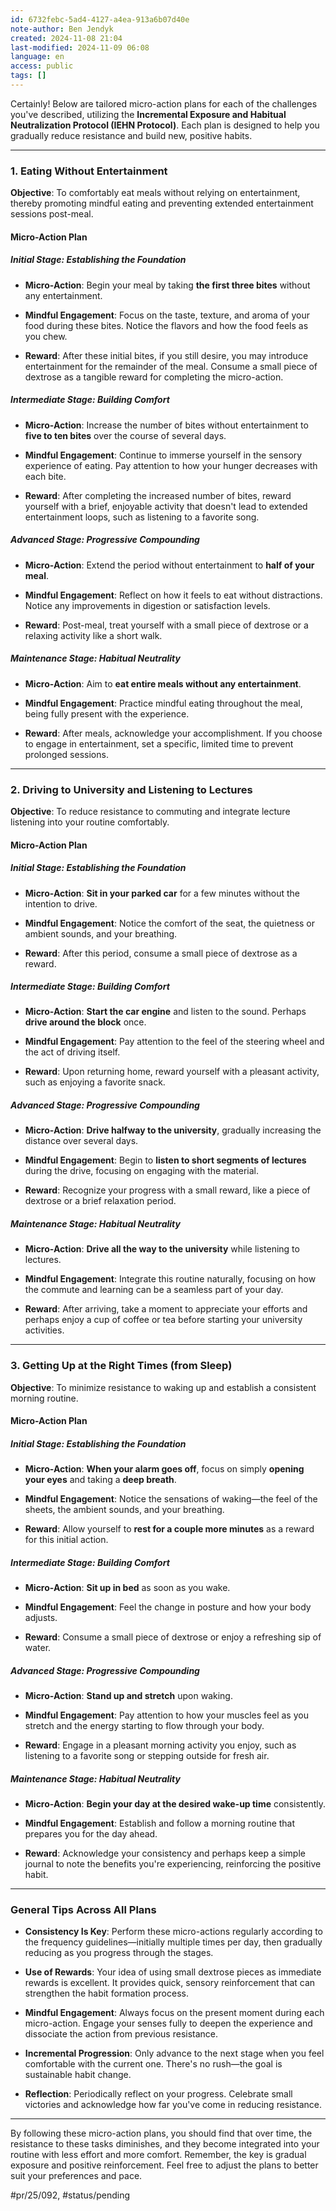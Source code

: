 ```yaml
---
id: 6732febc-5ad4-4127-a4ea-913a6b07d40e
note-author: Ben Jendyk
created: 2024-11-08 21:04
last-modified: 2024-11-09 06:08
language: en
access: public
tags: []
---
```


Certainly! Below are tailored micro-action plans for each of the challenges you've described, utilizing the **Incremental Exposure and Habitual Neutralization Protocol (IEHN Protocol)**. Each plan is designed to help you gradually reduce resistance and build new, positive habits.

---

### **1. Eating Without Entertainment**

**Objective**: To comfortably eat meals without relying on entertainment, thereby promoting mindful eating and preventing extended entertainment sessions post-meal.

#### **Micro-Action Plan**

##### **Initial Stage: Establishing the Foundation**

- **Micro-Action**: Begin your meal by taking **the first three bites** without any entertainment.
  
- **Mindful Engagement**: Focus on the taste, texture, and aroma of your food during these bites. Notice the flavors and how the food feels as you chew.

- **Reward**: After these initial bites, if you still desire, you may introduce entertainment for the remainder of the meal. Consume a small piece of dextrose as a tangible reward for completing the micro-action.

##### **Intermediate Stage: Building Comfort**

- **Micro-Action**: Increase the number of bites without entertainment to **five to ten bites** over the course of several days.

- **Mindful Engagement**: Continue to immerse yourself in the sensory experience of eating. Pay attention to how your hunger decreases with each bite.

- **Reward**: After completing the increased number of bites, reward yourself with a brief, enjoyable activity that doesn't lead to extended entertainment loops, such as listening to a favorite song.

##### **Advanced Stage: Progressive Compounding**

- **Micro-Action**: Extend the period without entertainment to **half of your meal**.

- **Mindful Engagement**: Reflect on how it feels to eat without distractions. Notice any improvements in digestion or satisfaction levels.

- **Reward**: Post-meal, treat yourself with a small piece of dextrose or a relaxing activity like a short walk.

##### **Maintenance Stage: Habitual Neutrality**

- **Micro-Action**: Aim to **eat entire meals without any entertainment**.

- **Mindful Engagement**: Practice mindful eating throughout the meal, being fully present with the experience.

- **Reward**: After meals, acknowledge your accomplishment. If you choose to engage in entertainment, set a specific, limited time to prevent prolonged sessions.

---

### **2. Driving to University and Listening to Lectures**

**Objective**: To reduce resistance to commuting and integrate lecture listening into your routine comfortably.

#### **Micro-Action Plan**

##### **Initial Stage: Establishing the Foundation**

- **Micro-Action**: **Sit in your parked car** for a few minutes without the intention to drive.

- **Mindful Engagement**: Notice the comfort of the seat, the quietness or ambient sounds, and your breathing.

- **Reward**: After this period, consume a small piece of dextrose as a reward.

##### **Intermediate Stage: Building Comfort**

- **Micro-Action**: **Start the car engine** and listen to the sound. Perhaps **drive around the block** once.

- **Mindful Engagement**: Pay attention to the feel of the steering wheel and the act of driving itself.

- **Reward**: Upon returning home, reward yourself with a pleasant activity, such as enjoying a favorite snack.

##### **Advanced Stage: Progressive Compounding**

- **Micro-Action**: **Drive halfway to the university**, gradually increasing the distance over several days.

- **Mindful Engagement**: Begin to **listen to short segments of lectures** during the drive, focusing on engaging with the material.

- **Reward**: Recognize your progress with a small reward, like a piece of dextrose or a brief relaxation period.

##### **Maintenance Stage: Habitual Neutrality**

- **Micro-Action**: **Drive all the way to the university** while listening to lectures.

- **Mindful Engagement**: Integrate this routine naturally, focusing on how the commute and learning can be a seamless part of your day.

- **Reward**: After arriving, take a moment to appreciate your efforts and perhaps enjoy a cup of coffee or tea before starting your university activities.

---

### **3. Getting Up at the Right Times (from Sleep)**

**Objective**: To minimize resistance to waking up and establish a consistent morning routine.

#### **Micro-Action Plan**

##### **Initial Stage: Establishing the Foundation**

- **Micro-Action**: **When your alarm goes off**, focus on simply **opening your eyes** and taking a **deep breath**.

- **Mindful Engagement**: Notice the sensations of waking—the feel of the sheets, the ambient sounds, and your breathing.

- **Reward**: Allow yourself to **rest for a couple more minutes** as a reward for this initial action.

##### **Intermediate Stage: Building Comfort**

- **Micro-Action**: **Sit up in bed** as soon as you wake.

- **Mindful Engagement**: Feel the change in posture and how your body adjusts.

- **Reward**: Consume a small piece of dextrose or enjoy a refreshing sip of water.

##### **Advanced Stage: Progressive Compounding**

- **Micro-Action**: **Stand up and stretch** upon waking.

- **Mindful Engagement**: Pay attention to how your muscles feel as you stretch and the energy starting to flow through your body.

- **Reward**: Engage in a pleasant morning activity you enjoy, such as listening to a favorite song or stepping outside for fresh air.

##### **Maintenance Stage: Habitual Neutrality**

- **Micro-Action**: **Begin your day at the desired wake-up time** consistently.

- **Mindful Engagement**: Establish and follow a morning routine that prepares you for the day ahead.

- **Reward**: Acknowledge your consistency and perhaps keep a simple journal to note the benefits you're experiencing, reinforcing the positive habit.

---

### **General Tips Across All Plans**

- **Consistency Is Key**: Perform these micro-actions regularly according to the frequency guidelines—initially multiple times per day, then gradually reducing as you progress through the stages.

- **Use of Rewards**: Your idea of using small dextrose pieces as immediate rewards is excellent. It provides quick, sensory reinforcement that can strengthen the habit formation process.

- **Mindful Engagement**: Always focus on the present moment during each micro-action. Engage your senses fully to deepen the experience and dissociate the action from previous resistance.

- **Incremental Progression**: Only advance to the next stage when you feel comfortable with the current one. There's no rush—the goal is sustainable habit change.

- **Reflection**: Periodically reflect on your progress. Celebrate small victories and acknowledge how far you've come in reducing resistance.

---

By following these micro-action plans, you should find that over time, the resistance to these tasks diminishes, and they become integrated into your routine with less effort and more comfort. Remember, the key is gradual exposure and positive reinforcement. Feel free to adjust the plans to better suit your preferences and pace.


#pr/25/092, #status/pending
